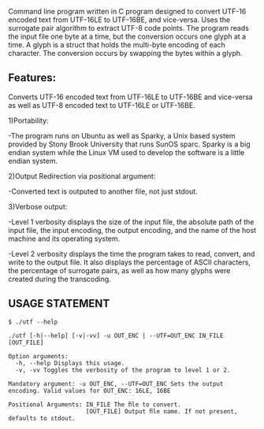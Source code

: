 Command line program written in C program designed to convert UTF-16 encoded text from UTF-16LE to UTF-16BE, and vice-versa. Uses the surrogate pair algorithm to extract UTF-8 code points. The program reads the input file one byte at a time, but the conversion occurs one glyph at a time. A glyph is a struct that holds the multi-byte encoding of each character. The conversion occurs by swapping the bytes within a glyph.


## Features:

  Converts UTF-16 encoded text from UTF-16LE to UTF-16BE and vice-versa as well as UTF-8 encoded text to UTF-16LE or UTF-16BE.

  1)Portability:
  
  -The program runs on Ubuntu as well as Sparky, a Unix based system provided by Stony Brook University that runs SunOS sparc. Sparky is a    big endian system while the Linux VM used to develop the software is a little endian system. 
  
  2)Output Redirection via positional argument:
  
   -Converted text is outputed to another file, not just stdout.
  
  
  3)Verbose output:
  
  -Level 1 verbosity displays the size of the input file, the absolute path of the input file, the input encoding, the output encoding,   and the name of the host machine and its operating system.
    
  -Level 2 verbosity displays the time the program takes to read, convert, and write to the output file. It also displays the percentage of ASCII characters, the percentage of surrogate pairs, as well as how many glyphs were created during the transcoding.
    
    
 ## USAGE STATEMENT
 
    $ ./utf --help 
    
    ./utf [-h|--help] [-v|-vv] -u OUT_ENC | --UTF=OUT_ENC IN_FILE [OUT_FILE]
   
    Option arguments: 
      -h, --help Displays this usage. 
      -v, -vv Toggles the verbosity of the program to level 1 or 2.
      
    Mandatory argument: -u OUT_ENC, --UTF=OUT_ENC Sets the output encoding. Valid values for OUT_ENC: 16LE, 16BE
    
    Positional Arguments: IN_FILE The ﬁle to convert.
                          [OUT_FILE] Output ﬁle name. If not present, defaults to stdout. 

